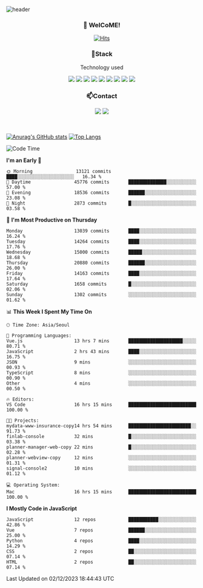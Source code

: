 ![header](https://capsule-render.vercel.app/api?type=waving&color=gradient&height=200&text=Kyungjoon&fontAlign=70&fontAlignY=40&animation=twinkling)

<h3 align="center">👋 WelCoME!</h3>

<div align=center>
  
[![Hits](https://hits.seeyoufarm.com/api/count/incr/badge.svg?url=https%3A%2F%2Fgithub.com%2Fuvula6921&count_bg=%2322BAC9&title_bg=%23827F7F&icon=iconify.svg&icon_color=%2325A27F&title=visits&edge_flat=false)](https://hits.seeyoufarm.com)
  
</div>
<h3 align="center">📌Stack</h3>
<p align="center">Technology used</p>
<div align="center"><img src="https://img.shields.io/badge/HTML5-E34F26?style=flat-square&logo=HTML5&logoColor=white"></img> <img src="https://img.shields.io/badge/CSS3-0A84FF?style=flat-square&logo=CSS3&logoColor=white"></img> <img src="https://img.shields.io/badge/JavaScript-FFCD11?style=flat-square&logo=JavaScript&logoColor=white"></img> <img src="https://img.shields.io/badge/React-00BCF6?style=flat-square&logo=React&logoColor=white"></img> <img src="https://img.shields.io/badge/jQuery-3655FF?style=flat-square&logo=jQuery&logoColor=white"></img> <img src="https://img.shields.io/badge/Ruby-E0115F?style=flat-square&logo=Ruby&logoColor=white"></img> <img src="https://img.shields.io/badge/Python-4B8BBE?style=flat-square&logo=Python&logoColor=white"></img> <img src="https://img.shields.io/badge/Vue-4FC08D?style=flat-square&logo=Vue.js&logoColor=white"></img> <img src="https://img.shields.io/badge/Nuxt-00DC82?style=flat-square&logo=Nuxt.js&logoColor=white"></img></div>

<h3 align="center">📫Contact</h3>
<div align="center"><a href="https://velog.io/@uvula6921/"><img src="https://img.shields.io/badge/Blog-20c997?style=flat-square&logo=V&logoColor=white"/></a> <a href="pkj6921@gmail.com"><img src="https://img.shields.io/badge/Gmail-EA4335?style=flat-square&logo=Gmail&logoColor=white"/></a></div>
<br>
<br>

[![Anurag's GitHub stats](https://github-readme-stats.vercel.app/api?username=uvula6921&hide=stars,issues&show_icons=true&count_private=true&theme=tokyonight)](https://github.com/anuraghazra/github-readme-stats)
[![Top Langs](https://github-readme-stats.vercel.app/api/top-langs/?username=uvula6921&hide=css,jupyter%20notebook,html&exclude_repo=uvula6921,uvula6921.github.io&layout=compact&langs_count=8)](https://github.com/anuraghazra/github-readme-stats)

<!--START_SECTION:waka-->
![Code Time](http://img.shields.io/badge/Code%20Time-1%2C950%20hrs%2034%20mins-blue)

**I'm an Early 🐤** 

```text
🌞 Morning                13121 commits       ████░░░░░░░░░░░░░░░░░░░░░   16.34 % 
🌆 Daytime                45776 commits       ██████████████░░░░░░░░░░░   57.00 % 
🌃 Evening                18536 commits       ██████░░░░░░░░░░░░░░░░░░░   23.08 % 
🌙 Night                  2873 commits        █░░░░░░░░░░░░░░░░░░░░░░░░   03.58 % 
```
📅 **I'm Most Productive on Thursday** 

```text
Monday                   13039 commits       ████░░░░░░░░░░░░░░░░░░░░░   16.24 % 
Tuesday                  14264 commits       ████░░░░░░░░░░░░░░░░░░░░░   17.76 % 
Wednesday                15000 commits       █████░░░░░░░░░░░░░░░░░░░░   18.68 % 
Thursday                 20880 commits       ██████░░░░░░░░░░░░░░░░░░░   26.00 % 
Friday                   14163 commits       ████░░░░░░░░░░░░░░░░░░░░░   17.64 % 
Saturday                 1658 commits        █░░░░░░░░░░░░░░░░░░░░░░░░   02.06 % 
Sunday                   1302 commits        ░░░░░░░░░░░░░░░░░░░░░░░░░   01.62 % 
```


📊 **This Week I Spent My Time On** 

```text
🕑︎ Time Zone: Asia/Seoul

💬 Programming Languages: 
Vue.js                   13 hrs 7 mins       ████████████████████░░░░░   80.71 % 
JavaScript               2 hrs 43 mins       ████░░░░░░░░░░░░░░░░░░░░░   16.75 % 
JSON                     9 mins              ░░░░░░░░░░░░░░░░░░░░░░░░░   00.93 % 
TypeScript               8 mins              ░░░░░░░░░░░░░░░░░░░░░░░░░   00.90 % 
Other                    4 mins              ░░░░░░░░░░░░░░░░░░░░░░░░░   00.50 % 

🔥 Editors: 
VS Code                  16 hrs 15 mins      █████████████████████████   100.00 % 

🐱‍💻 Projects: 
mydata-www-insurance-copy14 hrs 54 mins      ███████████████████████░░   91.73 % 
finlab-console           32 mins             █░░░░░░░░░░░░░░░░░░░░░░░░   03.38 % 
planner-manager-web-copy 22 mins             █░░░░░░░░░░░░░░░░░░░░░░░░   02.28 % 
planner-webview-copy     12 mins             ░░░░░░░░░░░░░░░░░░░░░░░░░   01.31 % 
signal-console2          10 mins             ░░░░░░░░░░░░░░░░░░░░░░░░░   01.12 % 

💻 Operating System: 
Mac                      16 hrs 15 mins      █████████████████████████   100.00 % 
```

**I Mostly Code in JavaScript** 

```text
JavaScript               12 repos            ███████████░░░░░░░░░░░░░░   42.86 % 
Vue                      7 repos             ██████░░░░░░░░░░░░░░░░░░░   25.00 % 
Python                   4 repos             ████░░░░░░░░░░░░░░░░░░░░░   14.29 % 
CSS                      2 repos             ██░░░░░░░░░░░░░░░░░░░░░░░   07.14 % 
HTML                     2 repos             ██░░░░░░░░░░░░░░░░░░░░░░░   07.14 % 
```




 Last Updated on 02/12/2023 18:44:43 UTC
<!--END_SECTION:waka-->
